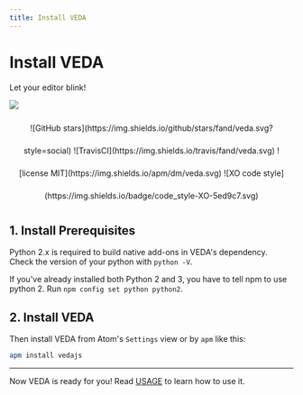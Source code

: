 ```yaml
---
title: Install VEDA
---
```

# Install VEDA

Let your editor blink!

![](https://user-images.githubusercontent.com/1403842/28673275-1d42b062-731d-11e7-92b0-bde5ca1f1cae.gif)

<div align="center" style="line-height: 40px;">![GitHub stars](https://img.shields.io/github/stars/fand/veda.svg?style=social)
![TravisCI](https://img.shields.io/travis/fand/veda.svg) ![license MIT](https://img.shields.io/apm/dm/veda.svg) ![XO code style](https://img.shields.io/badge/code_style-XO-5ed9c7.svg)
</div>



## 1. Install Prerequisites

Python 2.x is required to build native add-ons in VEDA's dependency.
Check the version of your python with `python -V`.

If you've already installed both Python 2 and 3, you have to tell npm to use python 2.
Run `npm config set python python2`.


## 2. Install VEDA

Then install VEDA from Atom's `Settings` view or by `apm` like this:

```bash
apm install vedajs
```

---

Now VEDA is ready for you!
Read [USAGE](/usage) to learn how to use it.
